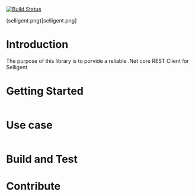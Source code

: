 
[![Build Status](https://dev.azure.com/NGPA/NGPA%20Devops/_apis/build/status/Ngpa.Selligent?branchName=master)](https://dev.azure.com/NGPA/NGPA%20Devops/_build/latest?definitionId=23&branchName=master)

(selligent.png)[selligent.png]

# Introduction

The purpose of this library is to porvide a reliable .Net core REST Client for Selligent

# Getting Started

```CSharp

```

# Use case

```CSharp

```

# Build and Test

# Contribute
